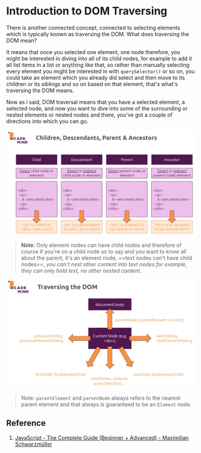 # Introduction to DOM Traversing

There is another connected concept, connected to selecting elements which is typically known as traversing the DOM. What does traversing the DOM mean?

It means that once you selected one element, one node therefore, you might be interested in diving into all of its child nodes, for example to add it all list items in a list or anything like that, so rather than manually selecting every element you might be interested in with `querySelector()` or so on, you could take an element which you already did select and then move to its children or its siblings and so on based on that element, that's what's traversing the DOM means.

Now as i said, DOM traversal means that you have a selected element, a selected node, and now you want to dive into some of the surrounding or nested elements or nested nodes and there, you've got a couple of directions into which you can go.

![dom_traversing1](../../img/dom_traversing1.jpg)

> **Note**: Only element nodes can have child nodes and therefore of course if you're on a child node so to say and you want to know all about the parent, it's an element node, ==text nodes can't have child nodes==, _you can't nest other content into text nodes for example, they can only hold text, no other nested content_.

![dom_traversing2](../../img/dom_traversing2.jpg)

> Note: `parentElement` and `parentNode` always refers to the nearest parent element and that always is guaranteed to be an `Element` node.

## Reference

1. [JavaScript - The Complete Guide (Beginner + Advanced) - Maximilian Schwarzmüller](https://www.udemy.com/course/javascript-the-complete-guide-2020-beginner-advanced/?utm_source=adwords&utm_medium=udemyads&utm_campaign=JavaScript_v.PROF_la.EN_cc.ROWMTA-B_ti.6368&utm_content=deal4584&utm_term=_._ag_130756014153_._ad_558386196906_._kw__._de_c_._dm__._pl__._ti_dsa-774930039569_._li_1011789_._pd__._&matchtype=&gclid=Cj0KCQjw0umSBhDrARIsAH7FCoeU9W1FhcfHq4JH6InuqwKQdlnXPY4wnIG6-ZrfGPJ6hyB9zTE0NW8aAvGkEALw_wcB)
